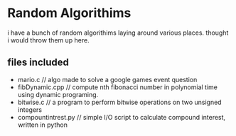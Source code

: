 # Random Algorithims 
i have a bunch of random algorithims laying around various places. thought i would throw them up here.

## files included
 - mario.c  // algo made to solve a google games event question
 - fibDynamic.cpp // compute nth fibonacci number in polynomial time using dynamic programing. 
 - bitwise.c      // a program to perform bitwise operations on two unsigned integers 
 - compountintrest.py // simple I/O script to calculate compound interest, written in python
